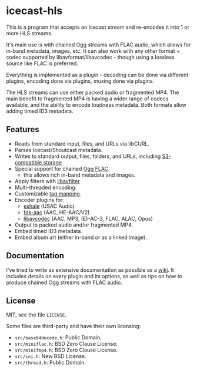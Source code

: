 # icecast-hls

This is a program that accepts an Icecast stream and re-encodes it
into 1 or more HLS streams.

It's main use is with chained Ogg streams with FLAC audio, which
allows for in-band metadata, images, etc. It can also work with any
other format + codec supported by libavformat/libavcodec - though using
a lossless source like FLAC is preferred.

Everything is implemented as a plugin - decoding can be done
via different plugins, encoding done via plugins, muxing done
via plugins.

The HLS streams can use either packed audio or fragmented MP4.
The main benefit to fragmented MP4 is having a wider range of codecs
available, and the ability to encode loudness metadata. Both formats
allow adding timed ID3 metadata.

## Features

* Reads from standard input, files, and URLs via libCURL.
* Parses Icecast/Shoutcast metadata.
* Writes to standard output, files, folders, and URLs,
including [S3-compatible storage](https://github.com/jprjr/icecast-hls/wiki/Plugins:-Output#aws-default-false)
* Special support for chained [Ogg FLAC](https://github.com/jprjr/icecast-hls/wiki/Misc:-Ogg-Chaining-With-FLAC).
    * this allows rich in-band metadata and images.
* Apply filters with [libavfilter](https://ffmpeg.org/ffmpeg-filters.html)
* Multi-threaded encoding.
* Customizable [tag mapping](https://github.com/jprjr/icecast-hls/wiki/Configuration-Reference#tagmaps).
* Encoder plugins for:
    * [exhale](https://gitlab.com/ecodis/exhale) (USAC Audio)
    * [fdk-aac](https://github.com/mstorsjo/fdk-aac) (AAC, HE-AAC/V2)
    * [libavcodec](https://ffmpeg.org/ffmpeg-codecs.html) (AAC, MP3, (E)-AC-3, FLAC, ALAC, Opus)
* Output to packed audio and/or fragmented MP4.
* Embed timed ID3 metadata.
* Embed album art (either in-band or as a linked image).

## Documentation

I've tried to write as extensive documentation as possible as
a [wiki](https://github.com/jprjr/icecast-hls/wiki/Documentation).
It includes details on every plugin and its options, as well as tips
on how to produce chained Ogg streams with FLAC audio.

## License

MIT, see the file `LICENSE`.

Some files are third-party and have their own licensing:

* `src/base64decode.h`: Public Domain.
* `src/miniflac.h`: BSD Zero Clause License.
* `src/minifmp4.h`: BSD Zero Clause License.
* `src/ini.h`: New BSD License.
* `src/thread.h`: Public Domain.
